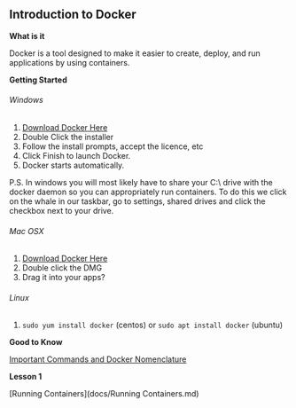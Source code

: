  Introduction to Docker
------

**What is it**

Docker is a tool designed to make it easier to create, deploy, and run applications by using containers.

**Getting Started**

###### Windows
1. [Download Docker Here](https://download.docker.com/win/beta/InstallDocker.msi)
2. Double Click the installer
3. Follow the install prompts, accept the licence, etc
4. Click Finish to launch Docker.
5. Docker starts automatically.

P.S. In windows you will most likely have to share your C:\ drive with the docker daemon so you can appropriately run containers.
To do this we click on the whale in our taskbar, go to settings, shared drives and click the checkbox next to your drive.

###### Mac OSX
1. [Download Docker Here](https://download.docker.com/mac/stable/Docker.dmg)
2. Double click the DMG 
3. Drag it into your apps?

###### Linux
1. `sudo yum install docker` (centos) or `sudo apt install docker` (ubuntu)

**Good to Know**

[Important Commands and Docker Nomenclature](docs/nomenclature.md)

**Lesson 1**

[Running Containers](docs/Running Containers.md)